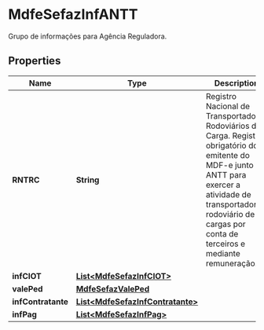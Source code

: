 

# MdfeSefazInfANTT

Grupo de informações para Agência Reguladora.

## Properties

| Name | Type | Description | Notes |
|------------ | ------------- | ------------- | -------------|
|**RNTRC** | **String** | Registro Nacional de Transportadores Rodoviários de Carga.  Registro obrigatório do emitente do MDF-e junto à ANTT para exercer a atividade de transportador rodoviário de cargas por conta de terceiros e mediante remuneração. |  [optional] |
|**infCIOT** | [**List&lt;MdfeSefazInfCIOT&gt;**](MdfeSefazInfCIOT.md) |  |  [optional] |
|**valePed** | [**MdfeSefazValePed**](MdfeSefazValePed.md) |  |  [optional] |
|**infContratante** | [**List&lt;MdfeSefazInfContratante&gt;**](MdfeSefazInfContratante.md) |  |  [optional] |
|**infPag** | [**List&lt;MdfeSefazInfPag&gt;**](MdfeSefazInfPag.md) |  |  [optional] |



